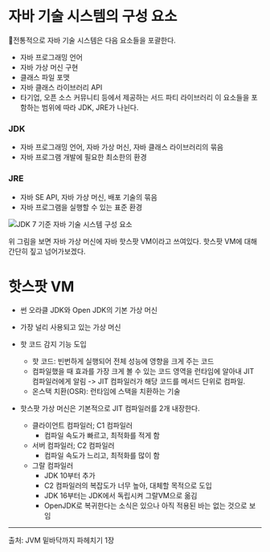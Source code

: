 # 자바 기술 시스템의 구성 요소

전통적으로 자바 기술 시스템은 다음 요소들을 포괄한다.

- 자바 프로그래밍 언어
- 자바 가상 머신 구현
- 클래스 파일 포맷
- 자바 클래스 라이브러리 API
- 타기업, 오픈 소스 커뮤니티 등에서 제공하는 서드 파티 라이브러리
이 요소들을 포함하는 범위에 따라 JDK, JRE가 나뉜다.


### JDK
- 자바 프로그래밍 언어, 자바 가상 머신, 자바 클래스 라이브러리의 묶음
- 자바 프로그램 개발에 필요한 최소한의 환경


### JRE
- 자바 SE API, 자바 가상 머신, 배포 기술의 묶음
- 자바 프로그램을 실행할 수 있는 표준 환경

![JDK 7 기준 자바 기술 시스템 구성 요소](https://github.com/user-attachments/assets/0cacbf70-a998-4fc5-b10f-b56803b12eaf)

위 그림을 보면 자바 가상 머신에 자바 핫스팟 VM이라고 쓰여있다. 핫스팟 VM에 대해 간단히 짚고 넘어가보겠다.



# 핫스팟 VM

- 썬 오라클 JDK와 Open JDK의 기본 가상 머신
- 가장 널리 사용되고 있는 가상 머신
- 핫 코드 감지 기능 도입
  - 핫 코드: 빈번하게 실행되어 전체 성능에 영향을 크게 주는 코드
  - 컴파일했을 때 효과를 가장 크게 볼 수 있는 코드 영역을 런타임에 알아내 JIT 컴파일러에게 알림 -> JIT 컴파일러가 해당 코드를 메서드 단위로 컴파일.
  - 온스택 치환(OSR): 런타임에 스택을 치환하는 기술


- 핫스팟 가상 머신은 기본적으로 JIT 컴파일러를 2개 내장한다.
  - 클라이언트 컴파일러; C1 컴파일러
    - 컴파일 속도가 빠르고, 최적화를 적게 함
  - 서버 컴파일러; C2 컴파일러
    - 컴파일 속도가 느리고, 최적화를 많이 함
  - 그랄 컴파일러
    - JDK 10부터 추가
    - C2 컴파일러의 복잡도가 너무 높아, 대체할 목적으로 도입
    - JDK 16부터는 JDK에서 독립시켜 그랄VM으로 옮김
    - OpenJDK로 복귀한다는 소식은 있으나 아직 적용된 바는 없는 것으로 보임

***
출처: JVM 밑바닥까지 파헤치기 1장
